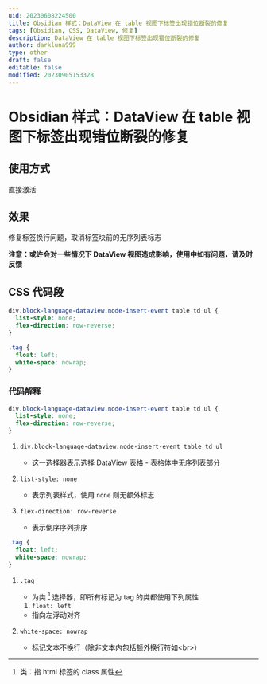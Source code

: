 ```yaml
---
uid: 20230608224500
title: Obsidian 样式：DataView 在 table 视图下标签出现错位断裂的修复
tags: [Obsidian, CSS, DataView, 修复]
description: DataView 在 table 视图下标签出现错位断裂的修复
author: darkluna999
type: other
draft: false
editable: false
modified: 20230905153328
---
```


# Obsidian 样式：DataView 在 table 视图下标签出现错位断裂的修复

## 使用方式

直接激活

## 效果

修复标签换行问题，取消标签块前的无序列表标志

**注意：或许会对一些情况下 DataView 视图造成影响，使用中如有问题，请及时反馈**

## CSS 代码段

```CSS
div.block-language-dataview.node-insert-event table td ul {
  list-style: none;
  flex-direction: row-reverse;
}

.tag {
  float: left;
  white-space: nowrap;
}
```

### 代码解释

```CSS
div.block-language-dataview.node-insert-event table td ul {
  list-style: none;
  flex-direction: row-reverse;
}
```

1. `div.block-language-dataview.node-insert-event table td ul`

    * 这一选择器表示选择 DataView 表格 - 表格体中无序列表部分

2. `list-style: none`

    * 表示列表样式，使用 `none` 则无额外标志

3. `flex-direction: row-reverse`

    * 表示倒序序列排序

```CSS
.tag {
  float: left;
  white-space: nowrap;
}
```

1. `.tag`

    * 为类 [^1] 选择器，即所有标记为 tag 的类都使用下列属性

    1. `float: left`

    * 指向左浮动对齐

2. `white-space: nowrap`

    * 标记文本不换行（除非文本内包括额外换行符如\<br\>）

[^1]: 类：指 html 标签的 class 属性